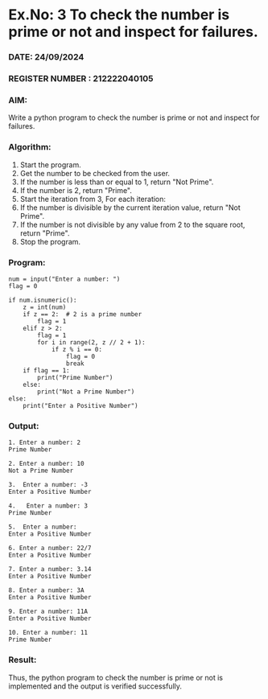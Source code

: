# Ex.No: 3 To check the number is prime or not and inspect for failures.
 
### DATE: 24/09/2024                                                                          
### REGISTER NUMBER : 212222040105
### AIM: 
Write a python program to check the number is prime or not and inspect for failures.
 
### Algorithm:
1. Start the program.
2. Get the number to be checked from the user.
3. If the number is less than or equal to 1, return "Not Prime".
4. If the number is 2, return "Prime".
5. Start the iteration from 3, For each iteration:
6. If the number is divisible by the current iteration value, return "Not Prime".
7. If the number is not divisible by any value from 2 to the square root, return "Prime".
8. Stop the program.

### Program:
```
num = input("Enter a number: ")
flag = 0

if num.isnumeric(): 
    z = int(num)
    if z == 2:  # 2 is a prime number
        flag = 1
    elif z > 2:
        flag = 1  
        for i in range(2, z // 2 + 1):  
            if z % i == 0:
                flag = 0  
                break
    if flag == 1:
        print("Prime Number")
    else:
        print("Not a Prime Number")
else:
    print("Enter a Positive Number")

```

### Output:
```
1. Enter a number: 2
Prime Number

2. Enter a number: 10
Not a Prime Number

3.  Enter a number: -3
Enter a Positive Number

4.   Enter a number: 3
Prime Number

5.  Enter a number: 
Enter a Positive Number

6. Enter a number: 22/7
Enter a Positive Number

7. Enter a number: 3.14
Enter a Positive Number

8. Enter a number: 3A
Enter a Positive Number

9. Enter a number: 11A
Enter a Positive Number

10. Enter a number: 11
Prime Number
```

### Result:
Thus, the python program to check the number is prime or not is implemented and the output is verified successfully.
